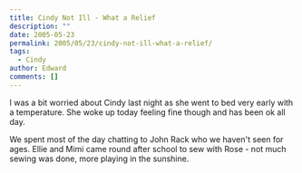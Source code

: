 ```yaml
---
title: Cindy Not Ill - What a Relief
description: ""
date: 2005-05-23
permalink: 2005/05/23/cindy-not-ill-what-a-relief/
tags:
  - Cindy
author: Edward
comments: []
---
```


I was a bit worried about Cindy last night as she went to bed very early
with a temperature. She woke up today feeling fine though and has been
ok all day.

We spent most of the day chatting to John Rack who we haven\'t seen for
ages. Ellie and Mimi came round after school to sew with Rose - not much
sewing was done, more playing in the sunshine.

